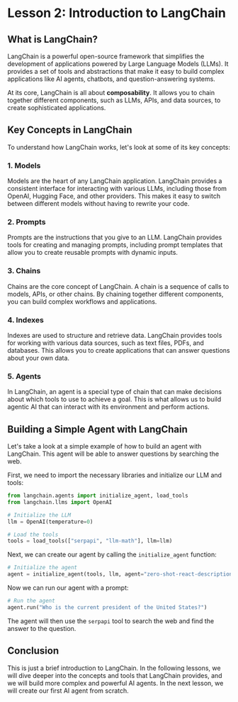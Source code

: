 # Lesson 2: Introduction to LangChain

## What is LangChain?

LangChain is a powerful open-source framework that simplifies the development of applications powered by Large Language Models (LLMs). It provides a set of tools and abstractions that make it easy to build complex applications like AI agents, chatbots, and question-answering systems.

At its core, LangChain is all about **composability**. It allows you to chain together different components, such as LLMs, APIs, and data sources, to create sophisticated applications.

## Key Concepts in LangChain

To understand how LangChain works, let's look at some of its key concepts:

### 1. Models

Models are the heart of any LangChain application. LangChain provides a consistent interface for interacting with various LLMs, including those from OpenAI, Hugging Face, and other providers. This makes it easy to switch between different models without having to rewrite your code.

### 2. Prompts

Prompts are the instructions that you give to an LLM. LangChain provides tools for creating and managing prompts, including prompt templates that allow you to create reusable prompts with dynamic inputs.

### 3. Chains

Chains are the core concept of LangChain. A chain is a sequence of calls to models, APIs, or other chains. By chaining together different components, you can build complex workflows and applications.

### 4. Indexes

Indexes are used to structure and retrieve data. LangChain provides tools for working with various data sources, such as text files, PDFs, and databases. This allows you to create applications that can answer questions about your own data.

### 5. Agents

In LangChain, an agent is a special type of chain that can make decisions about which tools to use to achieve a goal. This is what allows us to build agentic AI that can interact with its environment and perform actions.

## Building a Simple Agent with LangChain

Let's take a look at a simple example of how to build an agent with LangChain. This agent will be able to answer questions by searching the web.

First, we need to import the necessary libraries and initialize our LLM and tools:

```python
from langchain.agents import initialize_agent, load_tools
from langchain.llms import OpenAI

# Initialize the LLM
llm = OpenAI(temperature=0)

# Load the tools
tools = load_tools(["serpapi", "llm-math"], llm=llm)
```

Next, we can create our agent by calling the `initialize_agent` function:

```python
# Initialize the agent
agent = initialize_agent(tools, llm, agent="zero-shot-react-description", verbose=True)
```

Now we can run our agent with a prompt:

```python
# Run the agent
agent.run("Who is the current president of the United States?")
```

The agent will then use the `serpapi` tool to search the web and find the answer to the question.

## Conclusion

This is just a brief introduction to LangChain. In the following lessons, we will dive deeper into the concepts and tools that LangChain provides, and we will build more complex and powerful AI agents. In the next lesson, we will create our first AI agent from scratch.

